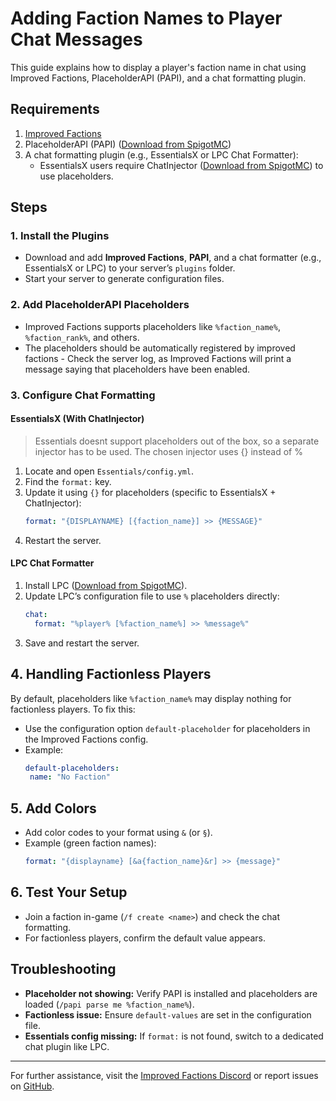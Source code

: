 # Adding Faction Names to Player Chat Messages

This guide explains how to display a player's faction name in chat using Improved Factions, PlaceholderAPI (PAPI), and a
chat formatting plugin.

## Requirements

1. [Improved Factions](https://modrinth.com/plugin/improved-factions)
2. PlaceholderAPI (PAPI) ([Download from SpigotMC](https://www.spigotmc.org/resources/placeholderapi.6245/))
3. A chat formatting plugin (e.g., EssentialsX or LPC Chat Formatter):
    - EssentialsX users require
      ChatInjector ([Download from SpigotMC](https://www.spigotmc.org/resources/chatinjector-1-13.81201/)) to use
      placeholders.

## Steps

### 1. Install the Plugins

- Download and add **Improved Factions**, **PAPI**, and a chat formatter (e.g., EssentialsX or LPC) to your server’s
  `plugins` folder.
- Start your server to generate configuration files.

### 2. Add PlaceholderAPI Placeholders

- Improved Factions supports placeholders like `%faction_name%`, `%faction_rank%`, and others.
- The placeholders should be automatically registered by improved factions - Check the server log, as Improved Factions
  will print a message saying that placeholders have been enabled.

### 3. Configure Chat Formatting

#### EssentialsX (With ChatInjector)

> Essentials doesnt support placeholders out of the box, so a separate injector has to be used. The chosen injector
> uses {} instead of %

1. Locate and open `Essentials/config.yml`.
2. Find the `format:` key.
3. Update it using `{}` for placeholders (specific to EssentialsX + ChatInjector):
   ```yaml
   format: "{DISPLAYNAME} [{faction_name}] >> {MESSAGE}"
   ```
4. Restart the server.

#### LPC Chat Formatter

1. Install LPC ([Download from SpigotMC](https://www.spigotmc.org/resources/lpc-chat-formatter-1-7-10-1-20.68965/)).
2. Update LPC’s configuration file to use `%` placeholders directly:
   ```yaml
   chat:
     format: "%player% [%faction_name%] >> %message%"
   ```
3. Save and restart the server.

## 4. Handling Factionless Players

By default, placeholders like `%faction_name%` may display nothing for factionless players. To fix this:

- Use the configuration option `default-placeholder` for placeholders in the Improved Factions config.
- Example:
   ```yaml
   default-placeholders:
    name: "No Faction"
   ```

## 5. Add Colors

- Add color codes to your format using `&` (or `§`).
- Example (green faction names):
   ```yaml
   format: "{displayname} [&a{faction_name}&r] >> {message}"
   ```

## 6. Test Your Setup

- Join a faction in-game (`/f create <name>`) and check the chat formatting.
- For factionless players, confirm the default value appears.

## **Troubleshooting**

- **Placeholder not showing:** Verify PAPI is installed and placeholders are loaded (`/papi parse me %faction_name%`).
- **Factionless issue:** Ensure `default-values` are set in the configuration file.
- **Essentials config missing:** If `format:` is not found, switch to a dedicated chat plugin like LPC.

---

For further assistance, visit the [Improved Factions Discord](https://discord.com/invite/VmSbFNZejz) or report issues
on [GitHub](https://github.com/ToberoCat/ImprovedFactions).